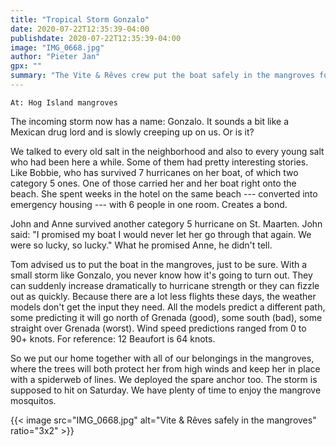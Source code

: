 ```yaml
---
title: "Tropical Storm Gonzalo"
date: 2020-07-22T12:35:39-04:00
publishdate: 2020-07-22T12:35:39-04:00
image: "IMG_0668.jpg"
author: "Pieter Jan"
gpx: ""
summary: "The Vite & Rêves crew put the boat safely in the mangroves for the coming storm."
---
```


`At: Hog Island mangroves`

The incoming storm now has a name: Gonzalo. It sounds a bit like a Mexican drug lord and is slowly creeping up on us. Or is it?

We talked to every old salt in the neighborhood and also to every young salt who had been here a while. Some of them had pretty interesting stories. Like Bobbie, who has survived 7 hurricanes on her boat, of which two category 5 ones. One of those carried her and her boat right onto the beach. She spent weeks in the hotel on the same beach --- converted into emergency housing --- with 6 people in one room. Creates a bond.

John and Anne survived another category 5 hurricane on St. Maarten. John said: "I promised my boat I would never let her go through that again. We were so lucky, so lucky." What he promised Anne, he didn't tell.

Tom advised us to put the boat in the mangroves, just to be sure. With a small storm like Gonzalo, you never know how it's going to turn out. They can suddenly increase dramatically to hurricane strength or they can fizzle out as quickly. Because there are a lot less flights these days, the weather models don't get the input they need. All the models predict a different path, some predicting it will go north of Grenada (good), some south (bad), some straight over Grenada (worst). Wind speed predictions ranged from 0 to 90+ knots. For reference: 12 Beaufort is 64 knots.

So we put our home together with all of our belongings in the mangroves, where the trees will both protect her from high winds and keep her in place with a spiderweb of lines. We deployed the spare anchor too. The storm is supposed to hit on Saturday. We have plenty of time to enjoy the mangrove mosquitos.

{{< image src="IMG_0668.jpg" alt="Vite & Rêves safely in the mangroves" ratio="3x2" >}}
